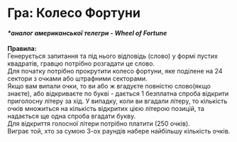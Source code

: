 <h1>Гра: Колесо Фортуни</h1>
<h4><i>*аналог американської телегри - Wheel of Fortune</i></h4>
<p><b>Правила:</b><br> 
Генерується запитання та під нього відповідь (слово) у формі пустих квадратів, гравцю потрібно розгадати це слово.<br>  
Для початку потрібно прокрутити колесо фортуни, яке поділене на 24 сектори з очками або штрафними секторами. <br>
Якщо вам випали очки, то ви або ж вгадуєте повністю слово(якщо знаєте), або відкриваєте по 
букві - дається 1 безплатна спроба відкрити приголосну літеру за хід. У випадку, коли ви вгадали літеру, то кількість очків множиться на кількість відкритих цією літерою позицій,
та надається ще одна спроба вгадати букву.<br>
Для відкриття голосної літери потрібно платити (250 очків).<br>
Bиграє той, хто за сумою 3-ох раундів набере найбільшу кількість очків.
</p>
